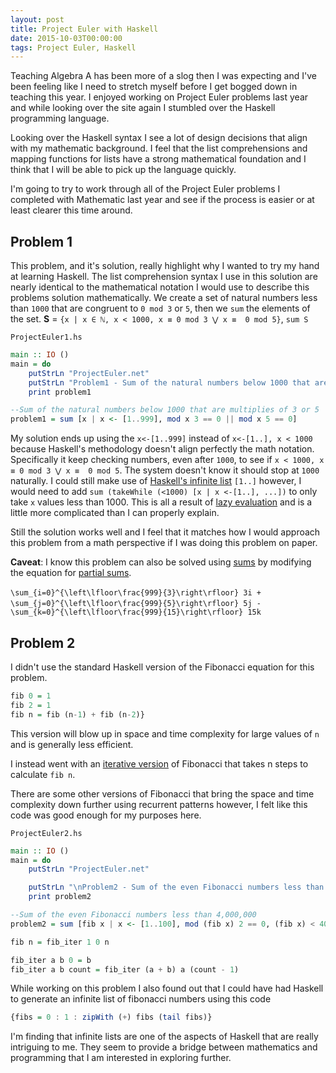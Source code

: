 ```yaml
---
layout: post
title: Project Euler with Haskell
date: 2015-10-03T00:00:00
tags: Project Euler, Haskell
---
```


Teaching Algebra A has been more of a slog then I was expecting and I've been feeling like I need to stretch myself before I get bogged down in teaching this year. I enjoyed working on Project Euler problems last year and while looking over the site again I stumbled over the Haskell programming language.

Looking over the Haskell syntax I see a lot of design decisions that align with my mathematic background. I feel that the list comprehensions and mapping functions for lists have a strong mathematical foundation and I think that I will be able to pick up the language quickly.

I'm going to try to work through all of the Project Euler problems I completed with Mathematic last year and see if the process is easier or at least clearer this time around.

<!-- more -->

Problem 1
---

This problem, and it's solution, really highlight why I wanted to try my hand at learning Haskell. The list comprehension syntax I use in this solution are nearly identical to the mathematical notation I would use to describe this problems solution mathematically. We create a set of natural numbers less than `1000` that are congruent to `0 mod 3` or `5`, then we `sum` the elements of the set. **S** = `{x | x ∈ ℕ, x < 1000, x ≡ 0 mod 3 ⋁ x ≡  0 mod 5}`, `sum S`

`ProjectEuler1.hs`

```haskell
main :: IO ()
main = do
    putStrLn "ProjectEuler.net"
    putStrLn "Problem1 - Sum of the natural numbers below 1000 that are multiplies of 3 or 5"
    print problem1

--Sum of the natural numbers below 1000 that are multiplies of 3 or 5
problem1 = sum [x | x <- [1..999], mod x 3 == 0 || mod x 5 == 0]
```

My solution ends up using the `x<-[1..999]` instead of `x<-[1..], x < 1000` because Haskell's methodology doesn't align perfectly the math notation. Specifically it keep checking numbers, even after `1000`, to see if `x < 1000, x ≡ 0 mod 3 ⋁ x ≡  0 mod 5`. The system doesn't know it should stop at `1000` naturally. I could still make use of [Haskell's infinite list](https://en.wikipedia.org/wiki/Lazy_evaluation#Working_with_infinite_data_structures) `[1..]` however, I would need to add `sum (takeWhile (<1000) [x | x <-[1..], ...])` to only take `x` values less than 1000. This is all a result of [lazy evaluation](https://en.wikipedia.org/wiki/Lazy_evaluation) and is a little more complicated than I can properly explain.

Still the solution works well and I feel that it matches how I would approach this problem from a math perspective if I was doing this problem on paper.

**Caveat**: I know this problem can also be solved using [sums](https://www.wolframalpha.com/input/?i=(sum+3i+from+i%3D0+to+(999%2F3))+%2B+(sum+5j+from+j%3D0+to+(999%2F5))+-+(sum+15k+from+k%3D0+to+(999%2F15))) by modifying the equation for [partial sums](https://en.wikipedia.org/wiki/1_%2B_2_%2B_3_%2B_4_%2B_%E2%8B%AF#Partial_sums).

`\sum_{i=0}^{\left\lfloor\frac{999}{3}\right\rfloor} 3i +`
` \sum_{j=0}^{\left\lfloor\frac{999}{5}\right\rfloor} 5j -`
` \sum_{k=0}^{\left\lfloor\frac{999}{15}\right\rfloor} 15k`

Problem 2
---

I didn't use the standard Haskell version of the Fibonacci equation for this problem.

```haskell
fib 0 = 1
fib 2 = 1
fib n = fib (n-1) + fib (n-2)}
```

This version will blow up in space and time complexity for large values of `n` and is generally less efficient.

I instead went with an [iterative version](https://www.ics.uci.edu/~eppstein/161/960109.html) of Fibonacci that takes n steps to calculate `fib n`.

There are some other versions of Fibonacci that bring the space and time complexity down further using recurrent patterns however, I felt like this code was good enough for my purposes here.

`ProjectEuler2.hs`

```haskell
main :: IO ()
main = do
    putStrLn "ProjectEuler.net"

    putStrLn "\nProblem2 - Sum of the even Fibonacci numbers less than 4,000,000"
    print problem2

--Sum of the even Fibonacci numbers less than 4,000,000
problem2 = sum [fib x | x <- [1..100], mod (fib x) 2 == 0, (fib x) < 4000000]

fib n = fib_iter 1 0 n

fib_iter a b 0 = b
fib_iter a b count = fib_iter (a + b) a (count - 1)
```

While working on this problem I also found out that I could have had Haskell to generate an infinite list of fibonacci numbers using this code

```haskell
{fibs = 0 : 1 : zipWith (+) fibs (tail fibs)}
```

I'm finding that infinite lists are one of the aspects of Haskell that are really intriguing to me. They seem to provide a bridge between mathematics and programming that I am interested in exploring further.
